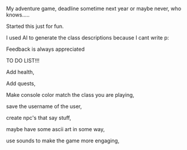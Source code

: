 My adventure game, deadline sometime next year or maybe never, who knows.....

Started this just for fun.

I used AI to generate the class descriptions because I cant write p:

Feedback is always appreciated 


TO DO LIST!!!
                                  
Add health,

Add quests,

Make console color match the class you are playing,

save the username of the user,

create npc's that say stuff,

maybe have some ascii art in some way,

use sounds to make the game more engaging,
